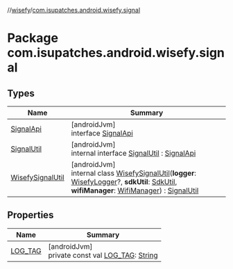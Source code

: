 //[wisefy](../../index.md)/[com.isupatches.android.wisefy.signal](index.md)

# Package com.isupatches.android.wisefy.signal

## Types

| Name | Summary |
|---|---|
| [SignalApi](-signal-api/index.md) | [androidJvm]<br>interface [SignalApi](-signal-api/index.md) |
| [SignalUtil](-signal-util/index.md) | [androidJvm]<br>internal interface [SignalUtil](-signal-util/index.md) : [SignalApi](-signal-api/index.md) |
| [WisefySignalUtil](-wisefy-signal-util/index.md) | [androidJvm]<br>internal class [WisefySignalUtil](-wisefy-signal-util/index.md)(**logger**: [WisefyLogger](../com.isupatches.android.wisefy.logging/-wisefy-logger/index.md)?, **sdkUtil**: [SdkUtil](../com.isupatches.android.wisefy.util/-sdk-util/index.md), **wifiManager**: [WifiManager](https://developer.android.com/reference/kotlin/android/net/wifi/WifiManager.html)) : [SignalUtil](-signal-util/index.md) |

## Properties

| Name | Summary |
|---|---|
| [LOG_TAG](-l-o-g_-t-a-g.md) | [androidJvm]<br>private const val [LOG_TAG](-l-o-g_-t-a-g.md): [String](https://kotlinlang.org/api/latest/jvm/stdlib/kotlin/-string/index.html) |
